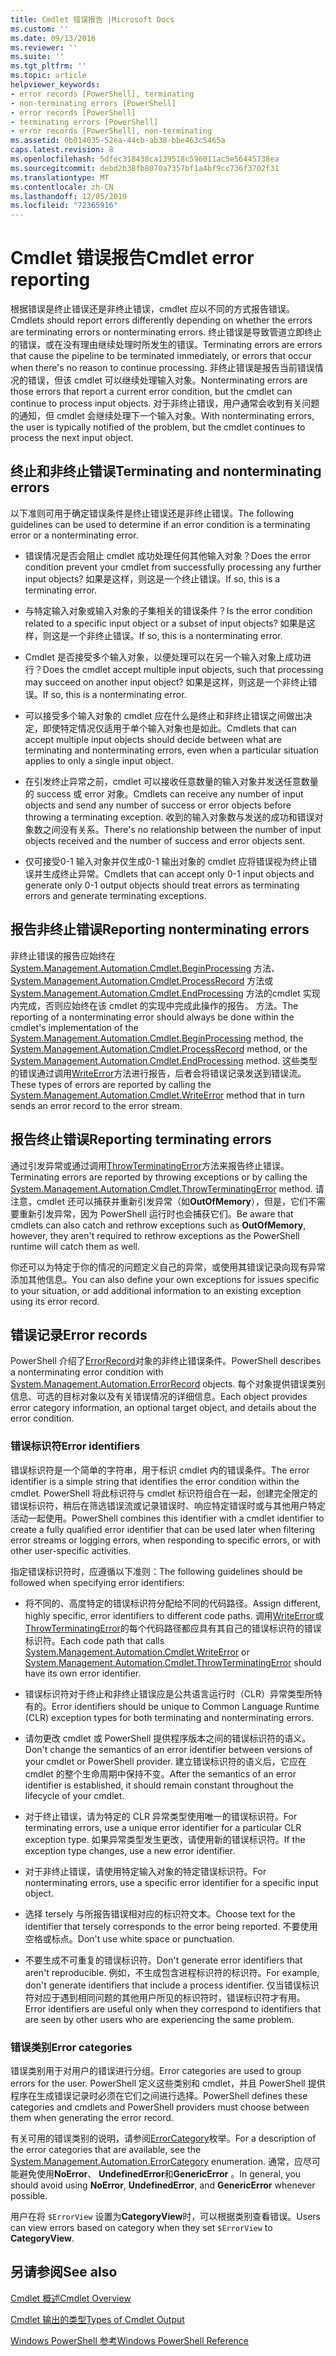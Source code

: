 ```yaml
---
title: Cmdlet 错误报告 |Microsoft Docs
ms.custom: ''
ms.date: 09/13/2016
ms.reviewer: ''
ms.suite: ''
ms.tgt_pltfrm: ''
ms.topic: article
helpviewer_keywords:
- error records [PowerShell], terminating
- non-terminating errors [PowerShell]
- error records [PowerShell]
- terminating errors [PowerShell]
- error records [PowerShell], non-terminating
ms.assetid: 0b014035-52ea-44cb-ab38-bbe463c5465a
caps.latest.revision: 8
ms.openlocfilehash: 5dfec318438ca139518c596011ac5e56445738ea
ms.sourcegitcommit: debd2b38fb8070a7357bf1a4bf9cc736f3702f31
ms.translationtype: MT
ms.contentlocale: zh-CN
ms.lasthandoff: 12/05/2019
ms.locfileid: "72365916"
---
```

# <a name="cmdlet-error-reporting"></a><span data-ttu-id="1803a-102">Cmdlet 错误报告</span><span class="sxs-lookup"><span data-stu-id="1803a-102">Cmdlet error reporting</span></span>

<span data-ttu-id="1803a-103">根据错误是终止错误还是非终止错误，cmdlet 应以不同的方式报告错误。</span><span class="sxs-lookup"><span data-stu-id="1803a-103">Cmdlets should report errors differently depending on whether the errors are terminating errors or nonterminating errors.</span></span> <span data-ttu-id="1803a-104">终止错误是导致管道立即终止的错误，或在没有理由继续处理时所发生的错误。</span><span class="sxs-lookup"><span data-stu-id="1803a-104">Terminating errors are errors that cause the pipeline to be terminated immediately, or errors that occur when there's no reason to continue processing.</span></span> <span data-ttu-id="1803a-105">非终止错误是报告当前错误情况的错误，但该 cmdlet 可以继续处理输入对象。</span><span class="sxs-lookup"><span data-stu-id="1803a-105">Nonterminating errors are those errors that report a current error condition, but the cmdlet can continue to process input objects.</span></span> <span data-ttu-id="1803a-106">对于非终止错误，用户通常会收到有关问题的通知，但 cmdlet 会继续处理下一个输入对象。</span><span class="sxs-lookup"><span data-stu-id="1803a-106">With nonterminating errors, the user is typically notified of the problem, but the cmdlet continues to process the next input object.</span></span>

## <a name="terminating-and-nonterminating-errors"></a><span data-ttu-id="1803a-107">终止和非终止错误</span><span class="sxs-lookup"><span data-stu-id="1803a-107">Terminating and nonterminating errors</span></span>

<span data-ttu-id="1803a-108">以下准则可用于确定错误条件是终止错误还是非终止错误。</span><span class="sxs-lookup"><span data-stu-id="1803a-108">The following guidelines can be used to determine if an error condition is a terminating error or a nonterminating error.</span></span>

- <span data-ttu-id="1803a-109">错误情况是否会阻止 cmdlet 成功处理任何其他输入对象？</span><span class="sxs-lookup"><span data-stu-id="1803a-109">Does the error condition prevent your cmdlet from successfully processing any further input objects?</span></span> <span data-ttu-id="1803a-110">如果是这样，则这是一个终止错误。</span><span class="sxs-lookup"><span data-stu-id="1803a-110">If so, this is a terminating error.</span></span>

- <span data-ttu-id="1803a-111">与特定输入对象或输入对象的子集相关的错误条件？</span><span class="sxs-lookup"><span data-stu-id="1803a-111">Is the error condition related to a specific input object or a subset of input objects?</span></span> <span data-ttu-id="1803a-112">如果是这样，则这是一个非终止错误。</span><span class="sxs-lookup"><span data-stu-id="1803a-112">If so, this is a nonterminating error.</span></span>

- <span data-ttu-id="1803a-113">Cmdlet 是否接受多个输入对象，以便处理可以在另一个输入对象上成功进行？</span><span class="sxs-lookup"><span data-stu-id="1803a-113">Does the cmdlet accept multiple input objects, such that processing may succeed on another input object?</span></span> <span data-ttu-id="1803a-114">如果是这样，则这是一个非终止错误。</span><span class="sxs-lookup"><span data-stu-id="1803a-114">If so, this is a nonterminating error.</span></span>

- <span data-ttu-id="1803a-115">可以接受多个输入对象的 cmdlet 应在什么是终止和非终止错误之间做出决定，即使特定情况仅适用于单个输入对象也是如此。</span><span class="sxs-lookup"><span data-stu-id="1803a-115">Cmdlets that can accept multiple input objects should decide between what are terminating and nonterminating errors, even when a particular situation applies to only a single input object.</span></span>

- <span data-ttu-id="1803a-116">在引发终止异常之前，cmdlet 可以接收任意数量的输入对象并发送任意数量的 success 或 error 对象。</span><span class="sxs-lookup"><span data-stu-id="1803a-116">Cmdlets can receive any number of input objects and send any number of success or error objects before throwing a terminating exception.</span></span> <span data-ttu-id="1803a-117">收到的输入对象数与发送的成功和错误对象数之间没有关系。</span><span class="sxs-lookup"><span data-stu-id="1803a-117">There's no relationship between the number of input objects received and the number of success and error objects sent.</span></span>

- <span data-ttu-id="1803a-118">仅可接受0-1 输入对象并仅生成0-1 输出对象的 cmdlet 应将错误视为终止错误并生成终止异常。</span><span class="sxs-lookup"><span data-stu-id="1803a-118">Cmdlets that can accept only 0-1 input objects and generate only 0-1 output objects should treat errors as terminating errors and generate terminating exceptions.</span></span>

## <a name="reporting-nonterminating-errors"></a><span data-ttu-id="1803a-119">报告非终止错误</span><span class="sxs-lookup"><span data-stu-id="1803a-119">Reporting nonterminating errors</span></span>

<span data-ttu-id="1803a-120">非终止错误的报告应始终在 [System.Management.Automation.Cmdlet.BeginProcessing](/dotnet/api/System.Management.Automation.Cmdlet.BeginProcessing)  方法、[System.Management.Automation.Cmdlet.ProcessRecord](/dotnet/api/System.Management.Automation.Cmdlet.ProcessRecord) 方法或 [System.Management.Automation.Cmdlet.EndProcessing](/dotnet/api/System.Management.Automation.Cmdlet.EndProcessing) 方法的cmdlet 实现内完成，否则应始终在该 cmdlet 的实现中完成此操作的报告。 方法。</span><span class="sxs-lookup"><span data-stu-id="1803a-120">The reporting of a nonterminating error should always be done within the cmdlet's implementation of the [System.Management.Automation.Cmdlet.BeginProcessing](/dotnet/api/System.Management.Automation.Cmdlet.BeginProcessing) method, the [System.Management.Automation.Cmdlet.ProcessRecord](/dotnet/api/System.Management.Automation.Cmdlet.ProcessRecord) method, or the [System.Management.Automation.Cmdlet.EndProcessing](/dotnet/api/System.Management.Automation.Cmdlet.EndProcessing) method.</span></span> <span data-ttu-id="1803a-121">这些类型的错误通过调用[WriteError](/dotnet/api/System.Management.Automation.Cmdlet.WriteError)方法进行报告，后者会将错误记录发送到错误流。</span><span class="sxs-lookup"><span data-stu-id="1803a-121">These types of errors are reported by calling the [System.Management.Automation.Cmdlet.WriteError](/dotnet/api/System.Management.Automation.Cmdlet.WriteError) method that in turn sends an error record to the error stream.</span></span>

## <a name="reporting-terminating-errors"></a><span data-ttu-id="1803a-122">报告终止错误</span><span class="sxs-lookup"><span data-stu-id="1803a-122">Reporting terminating errors</span></span>

<span data-ttu-id="1803a-123">通过引发异常或通过调用[ThrowTerminatingError](/dotnet/api/System.Management.Automation.Cmdlet.ThrowTerminatingError)方法来报告终止错误。</span><span class="sxs-lookup"><span data-stu-id="1803a-123">Terminating errors are reported by throwing exceptions or by calling the [System.Management.Automation.Cmdlet.ThrowTerminatingError](/dotnet/api/System.Management.Automation.Cmdlet.ThrowTerminatingError) method.</span></span> <span data-ttu-id="1803a-124">请注意，cmdlet 还可以捕获并重新引发异常（如**OutOfMemory**），但是，它们不需要重新引发异常，因为 PowerShell 运行时也会捕获它们。</span><span class="sxs-lookup"><span data-stu-id="1803a-124">Be aware that cmdlets can also catch and rethrow exceptions such as **OutOfMemory**, however, they aren't required to rethrow exceptions as the PowerShell runtime will catch them as well.</span></span>

<span data-ttu-id="1803a-125">你还可以为特定于你的情况的问题定义自己的异常，或使用其错误记录向现有异常添加其他信息。</span><span class="sxs-lookup"><span data-stu-id="1803a-125">You can also define your own exceptions for issues specific to your situation, or add additional information to an existing exception using its error record.</span></span>

## <a name="error-records"></a><span data-ttu-id="1803a-126">错误记录</span><span class="sxs-lookup"><span data-stu-id="1803a-126">Error records</span></span>

<span data-ttu-id="1803a-127">PowerShell 介绍了[ErrorRecord](/dotnet/api/System.Management.Automation.ErrorRecord)对象的非终止错误条件。</span><span class="sxs-lookup"><span data-stu-id="1803a-127">PowerShell describes a nonterminating error condition with [System.Management.Automation.ErrorRecord](/dotnet/api/System.Management.Automation.ErrorRecord) objects.</span></span> <span data-ttu-id="1803a-128">每个对象提供错误类别信息、可选的目标对象以及有关错误情况的详细信息。</span><span class="sxs-lookup"><span data-stu-id="1803a-128">Each object provides error category information, an optional target object, and details about the error condition.</span></span>

### <a name="error-identifiers"></a><span data-ttu-id="1803a-129">错误标识符</span><span class="sxs-lookup"><span data-stu-id="1803a-129">Error identifiers</span></span>

<span data-ttu-id="1803a-130">错误标识符是一个简单的字符串，用于标识 cmdlet 内的错误条件。</span><span class="sxs-lookup"><span data-stu-id="1803a-130">The error identifier is a simple string that identifies the error condition within the cmdlet.</span></span>
<span data-ttu-id="1803a-131">PowerShell 将此标识符与 cmdlet 标识符组合在一起，创建完全限定的错误标识符，稍后在筛选错误流或记录错误时、响应特定错误时或与其他用户特定活动一起使用。</span><span class="sxs-lookup"><span data-stu-id="1803a-131">PowerShell combines this identifier with a cmdlet identifier to create a fully qualified error identifier that can be used later when filtering error streams or logging errors, when responding to specific errors, or with other user-specific activities.</span></span>

<span data-ttu-id="1803a-132">指定错误标识符时，应遵循以下准则：</span><span class="sxs-lookup"><span data-stu-id="1803a-132">The following guidelines should be followed when specifying error identifiers:</span></span>

- <span data-ttu-id="1803a-133">将不同的、高度特定的错误标识符分配给不同的代码路径。</span><span class="sxs-lookup"><span data-stu-id="1803a-133">Assign different, highly specific, error identifiers to different code paths.</span></span> <span data-ttu-id="1803a-134">调用[WriteError](/dotnet/api/System.Management.Automation.Cmdlet.WriteError)或[ThrowTerminatingError](/dotnet/api/System.Management.Automation.Cmdlet.ThrowTerminatingError)的每个代码路径都应具有其自己的错误标识符的错误标识符。</span><span class="sxs-lookup"><span data-stu-id="1803a-134">Each code path that calls [System.Management.Automation.Cmdlet.WriteError](/dotnet/api/System.Management.Automation.Cmdlet.WriteError) or [System.Management.Automation.Cmdlet.ThrowTerminatingError](/dotnet/api/System.Management.Automation.Cmdlet.ThrowTerminatingError) should have its own error identifier.</span></span>

- <span data-ttu-id="1803a-135">错误标识符对于终止和非终止错误应是公共语言运行时（CLR）异常类型所特有的。</span><span class="sxs-lookup"><span data-stu-id="1803a-135">Error identifiers should be unique to Common Language Runtime (CLR) exception types for both terminating and nonterminating errors.</span></span>

- <span data-ttu-id="1803a-136">请勿更改 cmdlet 或 PowerShell 提供程序版本之间的错误标识符的语义。</span><span class="sxs-lookup"><span data-stu-id="1803a-136">Don't change the semantics of an error identifier between versions of your cmdlet or PowerShell provider.</span></span> <span data-ttu-id="1803a-137">建立错误标识符的语义后，它应在 cmdlet 的整个生命周期中保持不变。</span><span class="sxs-lookup"><span data-stu-id="1803a-137">After the semantics of an error identifier is established, it should remain constant throughout the lifecycle of your cmdlet.</span></span>

- <span data-ttu-id="1803a-138">对于终止错误，请为特定的 CLR 异常类型使用唯一的错误标识符。</span><span class="sxs-lookup"><span data-stu-id="1803a-138">For terminating errors, use a unique error identifier for a particular CLR exception type.</span></span> <span data-ttu-id="1803a-139">如果异常类型发生更改，请使用新的错误标识符。</span><span class="sxs-lookup"><span data-stu-id="1803a-139">If the exception type changes, use a new error identifier.</span></span>

- <span data-ttu-id="1803a-140">对于非终止错误，请使用特定输入对象的特定错误标识符。</span><span class="sxs-lookup"><span data-stu-id="1803a-140">For nonterminating errors, use a specific error identifier for a specific input object.</span></span>

- <span data-ttu-id="1803a-141">选择 tersely 与所报告错误相对应的标识符文本。</span><span class="sxs-lookup"><span data-stu-id="1803a-141">Choose text for the identifier that tersely corresponds to the error being reported.</span></span> <span data-ttu-id="1803a-142">不要使用空格或标点。</span><span class="sxs-lookup"><span data-stu-id="1803a-142">Don't use white space or punctuation.</span></span>

- <span data-ttu-id="1803a-143">不要生成不可重复的错误标识符。</span><span class="sxs-lookup"><span data-stu-id="1803a-143">Don't generate error identifiers that aren't reproducible.</span></span> <span data-ttu-id="1803a-144">例如，不生成包含进程标识符的标识符。</span><span class="sxs-lookup"><span data-stu-id="1803a-144">For example, don't generate identifiers that include a process identifier.</span></span> <span data-ttu-id="1803a-145">仅当错误标识符对应于遇到相同问题的其他用户所见的标识符时，错误标识符才有用。</span><span class="sxs-lookup"><span data-stu-id="1803a-145">Error identifiers are useful only when they correspond to identifiers that are seen by other users who are experiencing the same problem.</span></span>

### <a name="error-categories"></a><span data-ttu-id="1803a-146">错误类别</span><span class="sxs-lookup"><span data-stu-id="1803a-146">Error categories</span></span>

<span data-ttu-id="1803a-147">错误类别用于对用户的错误进行分组。</span><span class="sxs-lookup"><span data-stu-id="1803a-147">Error categories are used to group errors for the user.</span></span> <span data-ttu-id="1803a-148">PowerShell 定义这些类别和 cmdlet，并且 PowerShell 提供程序在生成错误记录时必须在它们之间进行选择。</span><span class="sxs-lookup"><span data-stu-id="1803a-148">PowerShell defines these categories and cmdlets and PowerShell providers must choose between them when generating the error record.</span></span>

<span data-ttu-id="1803a-149">有关可用的错误类别的说明，请参阅[ErrorCategory](/dotnet/api/System.Management.Automation.ErrorCategory)枚举。</span><span class="sxs-lookup"><span data-stu-id="1803a-149">For a description of the error categories that are available, see the [System.Management.Automation.ErrorCategory](/dotnet/api/System.Management.Automation.ErrorCategory) enumeration.</span></span> <span data-ttu-id="1803a-150">通常，应尽可能避免使用**NoError**、 **UndefinedError**和**GenericError** 。</span><span class="sxs-lookup"><span data-stu-id="1803a-150">In general, you should avoid using **NoError**, **UndefinedError**, and **GenericError** whenever possible.</span></span>

<span data-ttu-id="1803a-151">用户在将 `$ErrorView` 设置为**CategoryView**时，可以根据类别查看错误。</span><span class="sxs-lookup"><span data-stu-id="1803a-151">Users can view errors based on category when they set `$ErrorView` to **CategoryView**.</span></span>

## <a name="see-also"></a><span data-ttu-id="1803a-152">另请参阅</span><span class="sxs-lookup"><span data-stu-id="1803a-152">See also</span></span>

[<span data-ttu-id="1803a-153">Cmdlet 概述</span><span class="sxs-lookup"><span data-stu-id="1803a-153">Cmdlet Overview</span></span>](./cmdlet-overview.md)

[<span data-ttu-id="1803a-154">Cmdlet 输出的类型</span><span class="sxs-lookup"><span data-stu-id="1803a-154">Types of Cmdlet Output</span></span>](./types-of-cmdlet-output.md)

[<span data-ttu-id="1803a-155">Windows PowerShell 参考</span><span class="sxs-lookup"><span data-stu-id="1803a-155">Windows PowerShell Reference</span></span>](../windows-powershell-reference.md)
